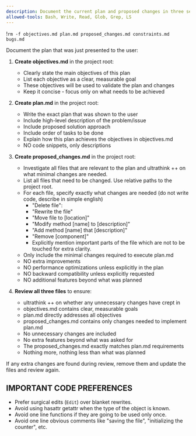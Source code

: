 ```yaml
---
description: Document the current plan and proposed changes in three separate files
allowed-tools: Bash, Write, Read, Glob, Grep, LS
---
```


!`rm -f objectives.md plan.md proposed_changes.md constraints.md bugs.md`

Document the plan that was just presented to the user:

1. **Create objectives.md** in the project root:
    - Clearly state the main objectives of this plan
    - List each objective as a clear, measurable goal
    - These objectives will be used to validate the plan and changes
    - Keep it concise - focus only on what needs to be achieved

2. **Create plan.md** in the project root:
    - Write the exact plan that was shown to the user
    - Include high-level description of the problem/issue
    - Include proposed solution approach
    - Include order of tasks to be done
    - Explain how this plan achieves the objectives in objectives.md
    - NO code snippets, only descriptions

3. **Create proposed_changes.md** in the project root:
    - Investigate all files that are relevant to the plan and ultrathink ++ on what minimal changes are needed.
    - List all files that need to be changed. Use relative paths to the project root.
    - For each file, specify exactly what changes are needed (do not write code, describe in simple english)
        - "Delete file":
        - "Rewrite the file"
        - "Move file to [location]"
        - "Modify method [name] to [description]"
        - "Add method [name] that [description]"
        - "Remove [component]"
        - Explicitly mention important parts of the file which are not to be touched for extra clarity.
    - Only include the minimal changes required to execute plan.md
    - NO extra improvements
    - NO performance optimizations unless explicitly in the plan
    - NO backward compatibility unless explicitly requested
    - NO additional features beyond what was planned

4. **Review all three files** to ensure:
    - ultrathink ++ on whether any unnecessary changes have crept in
    - objectives.md contains clear, measurable goals
    - plan.md directly addresses all objectives
    - proposed_changes.md contains only changes needed to implement plan.md
    - No unnecessary changes are included
    - No extra features beyond what was asked for
    - The proposed_changes.md exactly matches plan.md requirements
    - Nothing more, nothing less than what was planned

If any extra changes are found during review, remove them and update the files and review again.

## IMPORTANT CODE PREFERENCES

* Prefer surgical edits (`Edit`) over blanket rewrites.
* Avoid using hasattr getattr when the type of the object is known. 
* Avoid one line functions if they are going to be used only once.
* Avoid one line obvious comments like "saving the file", "initializing the counter", etc.